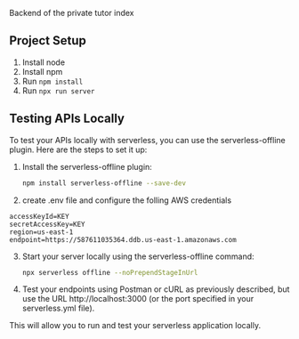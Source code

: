 Backend of the private tutor index

## Project Setup
1. Install node
2. Install npm
3. Run ```npm install```
4. Run ```npx run server```


## Testing APIs Locally

To test your APIs locally with serverless, you can use the serverless-offline plugin. Here are the steps to set it up:

1. Install the serverless-offline plugin:
   ```bash
   npm install serverless-offline --save-dev
   ```

2. create .env file and configure the folling AWS credentials
```
accessKeyId=KEY
secretAccessKey=KEY
region=us-east-1
endpoint=https://587611035364.ddb.us-east-1.amazonaws.com
```
3. Start your server locally using the serverless-offline command:  
   ```bash
   npx serverless offline --noPrependStageInUrl
   ```
3. Test your endpoints using Postman or cURL as previously described, but use the URL http://localhost:3000 (or the port specified in your serverless.yml file).  
   
This will allow you to run and test your serverless application locally.
